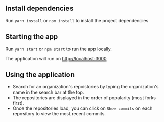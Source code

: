 ## Install dependencies

Run `yarn install` or `npm install` to install the project dependencies

## Starting the app

Run `yarn start` or `npm start` to run the app locally.

The application will run on <a href="http://localhost:3000">http://localhost:3000</a>

## Using the application

* Search for an organization's repoistories by typing the organization's name in the search bar at the top.
* The repositories are displayed in the order of popularity (most forks first).
* Once the repositories load, you can click on `Show commits` on each repository to view the most recent commits.

